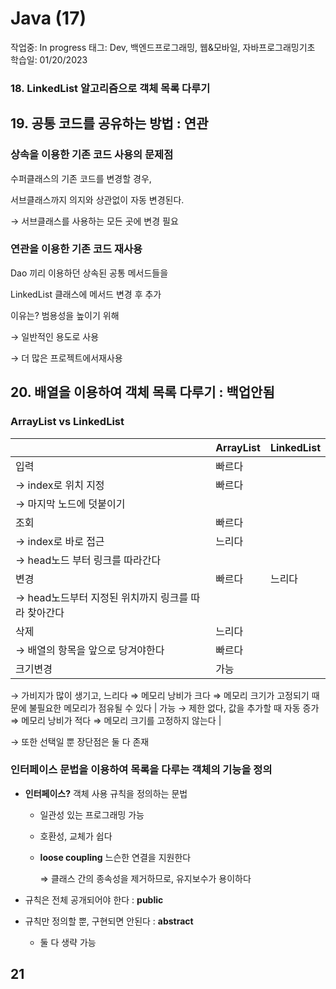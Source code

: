 # Java (17)

작업중: In progress
태그: Dev, 백엔드프로그래밍, 웹&모바일, 자바프로그래밍기초
학습일: 01/20/2023

### 18. LinkedList 알고리즘으로 객체 목록 다루기

## 19. 공통 코드를 공유하는 방법 : 연관

### 상속을 이용한 기존 코드 사용의 문제점

수퍼클래스의 기존 코드를 변경할 경우, 

서브클래스까지 의지와 상관없이 자동 변경된다.

→ 서브클래스를 사용하는 모든 곳에 변경 필요

### 연관을 이용한 기존 코드 재사용

Dao 끼리 이용하던 상속된 공통 메서드들을

LinkedList 클래스에 메서드 변경 후 추가

이유는? 범용성을 높이기 위해

→ 일반적인 용도로 사용

→ 더 많은 프로젝트에서재사용

## 20. 배열을 이용하여 객체 목록 다루기 : 백업안됨

### ArrayList vs LinkedList

|  | ArrayList | LinkedList |
| --- | --- | --- |
| 입력 | 빠르다
→ index로 위치 지정 | 빠르다
→ 마지막 노드에 덧붙이기 |
| 조회 | 빠르다
→  index로 바로 접근 | 느리다
→ head노드 부터 링크를 따라간다 |
| 변경 | 빠르다 | 느리다
→ head노드부터 지정된 위치까지 링크를 따라 찾아간다 |
| 삭제 | 느리다
→ 배열의 항목을 앞으로 당겨야한다 | 빠르다 |
| 크기변경 | 가능
→ 가비지가 많이 생기고, 느리다
⇒ 메모리 낭비가 크다
⇒ 메모리 크기가 고정되기 때문에 불필요한 메모리가 점유될 수 있다 | 가능
→ 제한 없다, 값을 추가할 때 자동 증가
⇒ 메모리 낭비가 적다
⇒ 메모리 크기를 고정하지 않는다 |

→ 또한 선택일 뿐 장단점은 둘 다 존재

### 인터페이스 문법을 이용하여 목록을 다루는 객체의 기능을 정의

- **인터페이스?** 객체 사용 규칙을 정의하는 문법
    - 일관성 있는 프로그래밍 가능
    - 호환성, 교체가 쉽다
    - **loose coupling** 느슨한 연결을 지원한다
        
        ⇒ 클래스 간의 종속성을 제거하므로, 유지보수가 용이하다
        
- 규칙은 전체 공개되어야 한다 : **public**
- 규칙만 정의할 뿐, 구현되면 안된다 : **abstract**
    - 둘 다 생략 가능

## 21